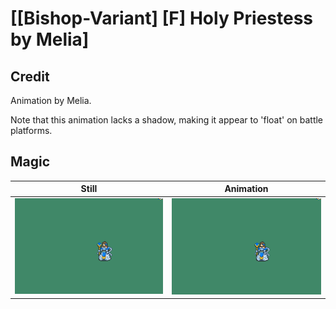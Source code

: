 # [\[Bishop-Variant\] \[F\] Holy Priestess by Melia]

## Credit

Animation by Melia.

Note that this animation lacks a shadow, making it appear to 'float' on battle platforms.
	
## Magic

| Still | Animation |
| :---: | :-------: |
| ![Magic still](./Magic_000.png) | ![Magic animation](./Magic.gif) |
